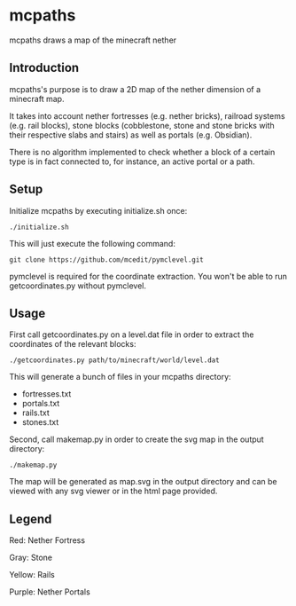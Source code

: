 mcpaths
=======

mcpaths draws a map of the minecraft nether

Introduction
------------

mcpaths's purpose is to draw a 2D map of the nether dimension of a minecraft map.

It takes into account nether fortresses (e.g. nether bricks), railroad systems (e.g. rail blocks),
stone blocks (cobblestone, stone and stone bricks with their respective slabs and stairs) as well as 
portals (e.g. Obsidian).

There is no algorithm implemented to check whether a block of a certain type is in fact connected to,
for instance, an active portal or a path.


Setup
-----
Initialize mcpaths by executing initialize.sh once:
```
./initialize.sh
```

This will just execute the following command:
```
git clone https://github.com/mcedit/pymclevel.git
```

pymclevel is required for the coordinate extraction. You won't be able to run getcoordinates.py 
without pymclevel.


Usage
-----
First call getcoordinates.py on a level.dat file in order to extract the coordinates of the relevant blocks:
```
./getcoordinates.py path/to/minecraft/world/level.dat
```

This will generate a bunch of files in your mcpaths directory:
  * fortresses.txt
  * portals.txt
  * rails.txt
  * stones.txt

Second, call makemap.py in order to create the svg map in the output directory:
```
./makemap.py
```

The map will be generated as map.svg in the output directory and can be viewed with any svg viewer or in
the html page provided.

Legend
------
Red: Nether Fortress

Gray: Stone

Yellow: Rails

Purple: Nether Portals